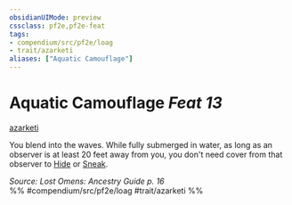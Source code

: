 ```yaml
---
obsidianUIMode: preview
cssclass: pf2e,pf2e-feat
tags:
- compendium/src/pf2e/loag
- trait/azarketi
aliases: ["Aquatic Camouflage"]
---
```

# Aquatic Camouflage  *Feat 13*  
[azarketi](/rules/traits/azarketi-loag.md)  


You blend into the waves. While fully submerged in water, as long as an observer is at least 20 feet away from you, you don't need cover from that observer to [Hide](/rules/actions/hide.md) or [Sneak](/rules/actions/sneak.md).

*Source: Lost Omens: Ancestry Guide p. 16*  
%% #compendium/src/pf2e/loag #trait/azarketi %%